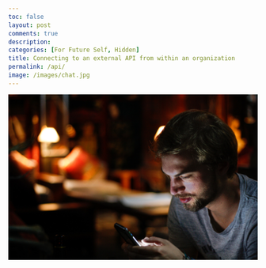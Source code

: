 ```yaml
---
toc: false
layout: post
comments: true
description: 
categories: [For Future Self, Hidden]
title: Connecting to an external API from within an organization 
permalink: /api/
image: /images/chat.jpg
---
```

![](/images/chat.jpg)

